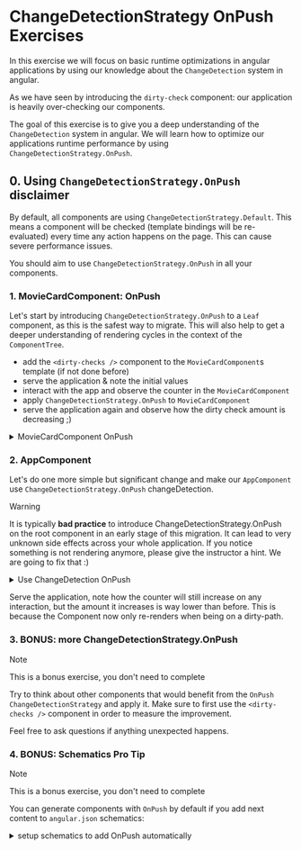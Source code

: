 # ChangeDetectionStrategy OnPush Exercises

In this exercise we will focus on basic runtime optimizations in angular applications by using our knowledge about
the `ChangeDetection` system in angular.

As we have seen by introducing the `dirty-check` component: our application is heavily over-checking our components.

The goal of this exercise is to give you a deep understanding of the `ChangeDetection` system in angular. We will learn
how to optimize our applications runtime performance by using `ChangeDetectionStrategy.OnPush`.

## 0. Using `ChangeDetectionStrategy.OnPush` disclaimer

By default, all components are using `ChangeDetectionStrategy.Default`.
This means a component will be checked (template bindings will be re-evaluated) every time any action happens on the page.
This can cause severe performance issues.

You should aim to use `ChangeDetectionStrategy.OnPush` in all your components.

### 1. MovieCardComponent: OnPush

Let's start by introducing `ChangeDetectionStrategy.OnPush` to a `Leaf` component, as this is the safest way to migrate.
This will also help to get a deeper understanding of rendering cycles in the context of the `ComponentTree`.

* add the `<dirty-checks />` component to the `MovieCardComponent`s template (if not done before)
* serve the application & note the initial values
* interact with the app and observe the counter in the `MovieCardComponent`
* apply `ChangeDetectionStrategy.OnPush` to `MovieCardComponent`
* serve the application again and observe how the dirty check amount is decreasing ;)

<details>
    <summary>MovieCardComponent OnPush</summary>

```html
<!-- movie-card.component.html -->

<div class="movie-card">
  <dirty-checks />
  <!-- other template -->
</div>
```

```ts
// movie-card.component.ts
import { ChangeDetectionStrategy } from '@angular/core';

@Component({
  /* */
  changeDetection: ChangeDetectionStrategy.OnPush,
})
export class MovieCardComponent {}
```

</details>

### 2. AppComponent

Let's do one more simple but significant change and make our `AppComponent` use `ChangeDetectionStrategy.OnPush` changeDetection.

> [!WARNING]
> It is typically **bad practice** to introduce ChangeDetectionStrategy.OnPush on the root component in an early stage
> of this migration.
> It can lead to very unknown side effects across your whole application.
> If you notice something is not rendering anymore, please give the instructor a hint. We are going to fix that :)

<details>
    <summary>Use ChangeDetection OnPush</summary>

```typescript
// app.component.ts

@Component({
  selector: 'app-root',
  template: `
    <app-shell>
      <dirty-checks />
      <router-outlet />
    </app-shell>
  `,
  changeDetection: ChangeDetectionStrategy.OnPush,
})
```

</details>

Serve the application, note how the counter will still increase on any interaction, but the amount it increases is
way lower than before. This is because the Component now only re-renders when being on a dirty-path.

### 3. BONUS: more ChangeDetectionStrategy.OnPush

> [!NOTE]
> This is a bonus exercise, you don't need to complete

Try to think about other components that would benefit from the `OnPush` `ChangeDetectionStrategy` and apply it.
Make sure to first use the `<dirty-checks />` component in order to measure the improvement.

Feel free to ask questions if anything unexpected happens.

### 4. BONUS: Schematics Pro Tip

> [!NOTE]
> This is a bonus exercise, you don't need to complete

You can generate components with `OnPush` by default if you add next content to `angular.json` schematics:

<details>
    <summary>setup schematics to add OnPush automatically</summary>

```json
{
  "schematics": {
    "@schematics/angular:component": {
      // other stuff is here as well
      "changeDetection": "OnPush"
    }
  }
}
```

</details>

